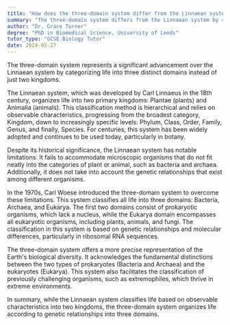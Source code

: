 ```yaml
---
title: "How does the three-domain system differ from the Linnaean system?"
summary: "The three-domain system differs from the Linnaean system by classifying life into three domains rather than two kingdoms."
author: "Dr. Grace Turner"
degree: "PhD in Biomedical Science, University of Leeds"
tutor_type: "GCSE Biology Tutor"
date: 2024-05-27
---
```


The three-domain system represents a significant advancement over the Linnaean system by categorizing life into three distinct domains instead of just two kingdoms.

The Linnaean system, which was developed by Carl Linnaeus in the 18th century, organizes life into two primary kingdoms: Plantae (plants) and Animalia (animals). This classification method is hierarchical and relies on observable characteristics, progressing from the broadest category, Kingdom, down to increasingly specific levels: Phylum, Class, Order, Family, Genus, and finally, Species. For centuries, this system has been widely adopted and continues to be used today, particularly in botany.

Despite its historical significance, the Linnaean system has notable limitations. It fails to accommodate microscopic organisms that do not fit neatly into the categories of plant or animal, such as bacteria and archaea. Additionally, it does not take into account the genetic relationships that exist among different organisms.

In the 1970s, Carl Woese introduced the three-domain system to overcome these limitations. This system classifies all life into three domains: Bacteria, Archaea, and Eukarya. The first two domains consist of prokaryotic organisms, which lack a nucleus, while the Eukarya domain encompasses all eukaryotic organisms, including plants, animals, and fungi. The classification in this system is based on genetic relationships and molecular differences, particularly in ribosomal RNA sequences.

The three-domain system offers a more precise representation of the Earth's biological diversity. It acknowledges the fundamental distinctions between the two types of prokaryotes (Bacteria and Archaea) and the eukaryotes (Eukarya). This system also facilitates the classification of previously challenging organisms, such as extremophiles, which thrive in extreme environments.

In summary, while the Linnaean system classifies life based on observable characteristics into two kingdoms, the three-domain system organizes life according to genetic relationships into three domains.
    